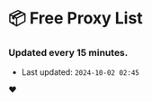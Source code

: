 # :package: Free Proxy List
### Updated every 15 minutes.

- Last updated: `2024-10-02 02:45`

:heart:
